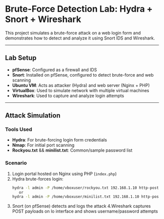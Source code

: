 # Brute-Force Detection Lab: Hydra + Snort + Wireshark

This project simulates a brute-force attack on a web login form and demonstrates how to detect and analyze it using Snort IDS and Wireshark.

---

##  Lab Setup

- **pfSense**: Configured as a firewall and IDS
- **Snort**: Installed on pfSense, configured to detect brute-force and web scanning
- **Ubuntu VM**: Acts as attacker (Hydra) and web server (Nginx + PHP)
- **VirtualBox**: Used to simulate network with multiple virtual machines
- **Wireshark**: Used to capture and analyze login attempts

---

##  Attack Simulation

### Tools Used
- **Hydra**: For brute-forcing login form credentials
- **Nmap**: For initial port scanning
- **Rockyou.txt** && **minilist.txt**: Common/sample password list

### Scenario

1. Login portal hosted on Nginx using PHP (`index.php`)
2. Hydra brute-forces login:
   ```bash
   hydra -l admin -P /home/vboxuser/rockyou.txt 192.168.1.10 http-post-form "/index.php:username=^USER^&password=^PASS^:Login Failed" -V
      or
   hydra -l admin -P /home/vboxuser/minilist.txt 192.168.1.10 http-post-form "/index.php:username=^USER^&password=^PASS^:Login Failed" -V
3. Snort (on pfSense) detects and logs the attack
4.Wireshark captures POST payloads on lo interface and shows username/password attempts
